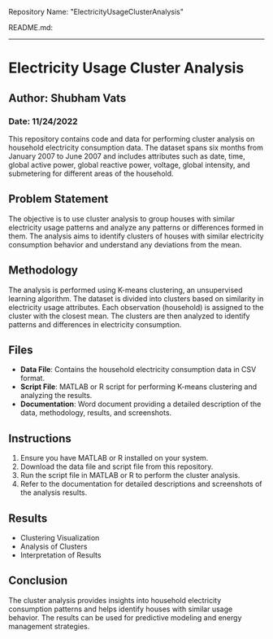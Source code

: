 Repository Name: "ElectricityUsageClusterAnalysis"

README.md:

---

# Electricity Usage Cluster Analysis

## Author: Shubham Vats

### Date: 11/24/2022

This repository contains code and data for performing cluster analysis on household electricity consumption data. The dataset spans six months from January 2007 to June 2007 and includes attributes such as date, time, global active power, global reactive power, voltage, global intensity, and submetering for different areas of the household.

## Problem Statement

The objective is to use cluster analysis to group houses with similar electricity usage patterns and analyze any patterns or differences formed in them. The analysis aims to identify clusters of houses with similar electricity consumption behavior and understand any deviations from the mean.

## Methodology

The analysis is performed using K-means clustering, an unsupervised learning algorithm. The dataset is divided into clusters based on similarity in electricity usage attributes. Each observation (household) is assigned to the cluster with the closest mean. The clusters are then analyzed to identify patterns and differences in electricity consumption.

## Files

- **Data File**: Contains the household electricity consumption data in CSV format.
- **Script File**: MATLAB or R script for performing K-means clustering and analyzing the results.
- **Documentation**: Word document providing a detailed description of the data, methodology, results, and screenshots.

## Instructions

1. Ensure you have MATLAB or R installed on your system.
2. Download the data file and script file from this repository.
3. Run the script file in MATLAB or R to perform the cluster analysis.
4. Refer to the documentation for detailed descriptions and screenshots of the analysis results.

## Results

- Clustering Visualization
- Analysis of Clusters
- Interpretation of Results

## Conclusion

The cluster analysis provides insights into household electricity consumption patterns and helps identify houses with similar usage behavior. The results can be used for predictive modeling and energy management strategies.
